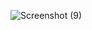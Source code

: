 ![Screenshot (9)](https://github.com/narminhuseynzade/Bike-Sales-Dashboard/assets/92876468/0c593abd-4618-4115-af7a-502beaf3ab26)
